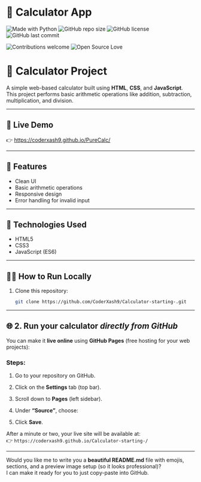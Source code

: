 # 🧮 Calculator App

![Made with Python](https://img.shields.io/badge/Made%20with-Python-3776AB?style=for-the-badge&logo=python&logoColor=white)
![GitHub repo size](https://img.shields.io/github/repo-size/CoderXash9/PureCalc?style=for-the-badge)
![GitHub license](https://img.shields.io/github/license/CoderXash9/PureCalc?style=for-the-badge)
![GitHub last commit](https://img.shields.io/github/last-commit/CoderXash9/PureCalc?style=for-the-badge)



![Contributions welcome](https://img.shields.io/badge/Contributions-welcome-brightgreen?style=for-the-badge)
![Open Source Love](https://img.shields.io/badge/Open%20Source-%E2%9D%A4-red?style=for-the-badge)



# 🧮 Calculator Project

A simple web-based calculator built using **HTML**, **CSS**, and **JavaScript**.  
This project performs basic arithmetic operations like addition, subtraction, multiplication, and division.

---

## 🚀 Live Demo
👉 https://coderxash9.github.io/PureCalc/

---

## 🧠 Features
- Clean UI
- Basic arithmetic operations
- Responsive design
- Error handling for invalid input

---

## 🧰 Technologies Used
- HTML5
- CSS3
- JavaScript (ES6)

---

## 🏃‍♂️ How to Run Locally
1. Clone this repository:
   ```bash
   git clone https://github.com/CoderXash9/Calculator-starting-.git


---

## 🌐 2. Run your calculator *directly from GitHub*

You can make it **live online** using **GitHub Pages** (free hosting for your web projects):

### Steps:
1. Go to your repository on GitHub.
2. Click on the **Settings** tab (top bar).
3. Scroll down to **Pages** (left sidebar).
4. Under **“Source”**, choose:

5. Click **Save**.

After a minute or two, your live site will be available at:  
👉 `https://coderxash9.github.io/Calculator-starting-/`

---

Would you like me to write you a **beautiful README.md** file with emojis, sections, and a preview image setup (so it looks professional)?  
I can make it ready for you to just copy-paste into GitHub.

